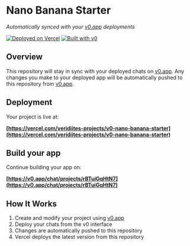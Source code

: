 # Nano Banana Starter

*Automatically synced with your [v0.app](https://v0.app) deployments*

[![Deployed on Vercel](https://img.shields.io/badge/Deployed%20on-Vercel-black?style=for-the-badge&logo=vercel)](https://vercel.com/veridiites-projects/v0-nano-banana-starter)
[![Built with v0](https://img.shields.io/badge/Built%20with-v0.app-black?style=for-the-badge)](https://v0.app/chat/projects/rBTuiGqHtN7)

## Overview

This repository will stay in sync with your deployed chats on [v0.app](https://v0.app).
Any changes you make to your deployed app will be automatically pushed to this repository from [v0.app](https://v0.app).

## Deployment

Your project is live at:

**[https://vercel.com/veridiites-projects/v0-nano-banana-starter](https://vercel.com/veridiites-projects/v0-nano-banana-starter)**

## Build your app

Continue building your app on:

**[https://v0.app/chat/projects/rBTuiGqHtN7](https://v0.app/chat/projects/rBTuiGqHtN7)**

## How It Works

1. Create and modify your project using [v0.app](https://v0.app)
2. Deploy your chats from the v0 interface
3. Changes are automatically pushed to this repository
4. Vercel deploys the latest version from this repository